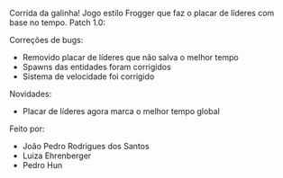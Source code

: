 Corrida da galinha!
Jogo estilo Frogger que faz o placar de líderes com base no tempo.
Patch 1.0:

Correções de bugs:
- Removido placar de líderes que não salva o melhor tempo
- Spawns das entidades foram corrigidos 
- Sistema de velocidade foi corrigido

Novidades:
- Placar de líderes agora marca o melhor tempo global

Feito por:
- João Pedro Rodrigues dos Santos
- Luiza Ehrenberger
- Pedro Hun
